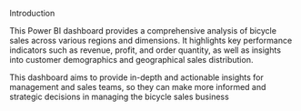 Introduction

This Power BI dashboard provides a comprehensive analysis of bicycle sales across various regions and dimensions. 
It highlights key performance indicators such as revenue, profit, and order quantity, as well as insights into customer demographics and geographical sales distribution.

This dashboard aims to provide in-depth and actionable insights for management and sales teams, so they can make more informed and strategic decisions in managing the bicycle sales business

